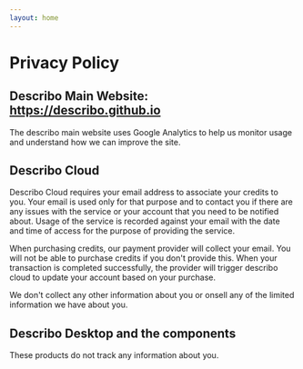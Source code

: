 ```yaml
---
layout: home
---
```


<div class="mt-10"></div>

# Privacy Policy

## Describo Main Website: https://describo.github.io

The describo main website uses Google Analytics to help us monitor usage and understand how we can
improve the site.

## Describo Cloud

Describo Cloud requires your email address to associate your credits to you. Your email is used only
for that purpose and to contact you if there are any issues with the service or your account that
you need to be notified about. Usage of the service is recorded against your email with the date and
time of access for the purpose of providing the service.

When purchasing credits, our payment provider will collect your email. You will not be able to
purchase credits if you don't provide this. When your transaction is completed successfully, the
provider will trigger describo cloud to update your account based on your purchase.

We don't collect any other information about you or onsell any of the limited information we have
about you.

## Describo Desktop and the components

These products do not track any information about you.

<FooterComponent class="mt-6"/>
